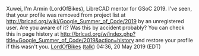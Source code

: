 Xuwei, I'm Armin (LordOfBikes), LibreCAD mentor for GSoC 2019.
I've seen, that your profile was removed from project list at
<http://brlcad.org/wiki/Google_Summer_of_Code/2019> by an unregistered
user.
Are you aware of it?
Was this by accident probably?
You can check this in page history at
<http://brlcad.org/w/index.php?title=Google_Summer_of_Code/2019&action=history>
and restore your profile if this wasn't you.
[LordOfBikes](User:LordOfBikes.md)
([talk](User_talk:LordOfBikes.md)) 04:36, 20 May 2019 (EDT)
